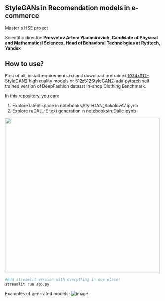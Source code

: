 ## StyleGANs in Recomendation models in e-commerce
Master's HSE project

Scientific director: **Prosvetov Artem Vladimirovich, 
Candidate of Physical and Mathematical Sciences, Head of Behavioral Technologies at Rydtech, Yandex**

## How to use?

First of all, install requirements.txt and download pretrained [1024x512-StyleGAN2](https://drive.google.com/file/d/1oUliPTEDW_gcO_EReoaP5TBuVubguYXN/view?usp=sharing) high quality models or [512x512StyleGAN2-ada-pytorch](https://drive.google.com/file/d/1diKmPBRwvFirBBOxc2HFqQLRQiNHiTOR/view?usp=sharing) self trained version of DeepFashion dataset In-shop Clothing Benchmark.

In this repository, you can:
1. Explore latent space in notebooks\StyleGAN_SokolovAV.ipynb
2. Explore ruDALL-E text generation in notebooks\ruDalle.ipynb

<img src="https://media.giphy.com/media/CHyxN9bNkMc3S/giphy.gif" width="500" class='left'>

```.bash
#Run streamlit version with everything in one place!
streamlit run app.py 
```
Examples of generated models:
![image](https://user-images.githubusercontent.com/59219077/230595156-404796bd-1bc7-4f4b-8390-fb8404b3b0b5.png)

